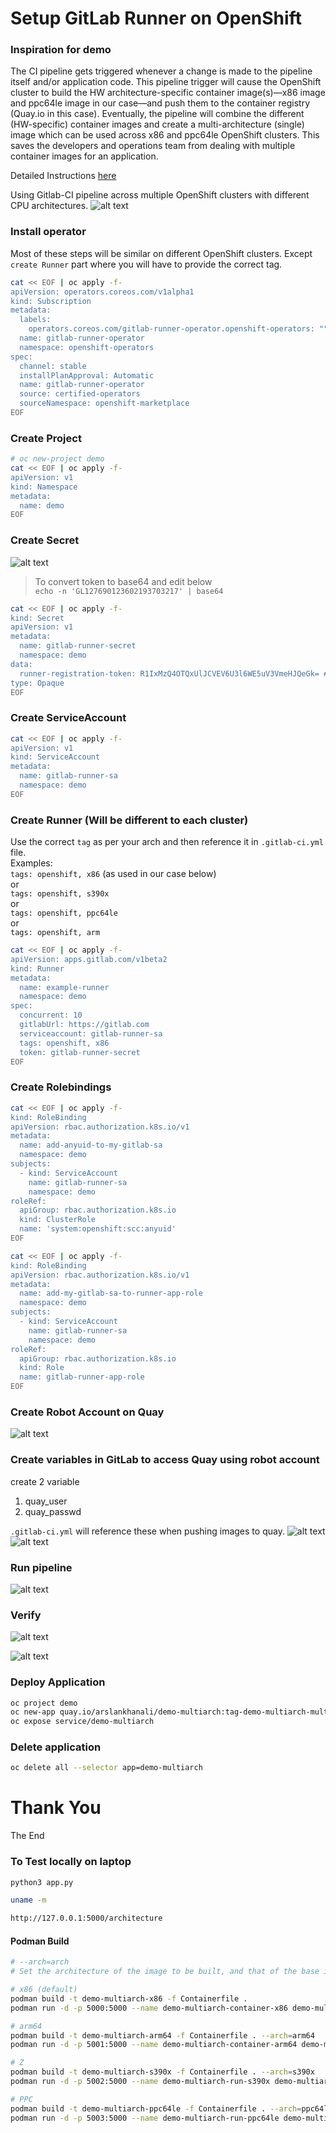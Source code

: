 # Setup GitLab Runner on OpenShift
### Inspiration for demo
The CI pipeline gets triggered whenever a change is made to the pipeline itself and/or application code. This pipeline trigger will cause the OpenShift cluster to build the HW architecture-specific container image(s)—x86 image and ppc64le image in our case—and push them to the container registry (Quay.io in this case). Eventually, the pipeline will combine the different (HW-specific) container images and create a multi-architecture (single) image which can be used across x86 and ppc64le OpenShift clusters. This saves the developers and operations team from dealing with multiple container images for an application.

Detailed Instructions [here](https://developer.ibm.com/tutorials/build-multi-architecture-x86-and-power-container-images-using-gitlab/#step-7-a-peek-at-the-gitlab-ci-pipeline-yaml-file-10) 

Using Gitlab-CI pipeline across multiple OpenShift clusters with different CPU architectures.
![alt text](images/0-image-hld.png)


### Install operator
Most of these steps will be similar on different OpenShift clusters. Except `create Runner` part where you will have to provide the correct tag.  
```sh
cat << EOF | oc apply -f-
apiVersion: operators.coreos.com/v1alpha1
kind: Subscription
metadata:
  labels:
    operators.coreos.com/gitlab-runner-operator.openshift-operators: ""
  name: gitlab-runner-operator
  namespace: openshift-operators
spec:
  channel: stable
  installPlanApproval: Automatic
  name: gitlab-runner-operator
  source: certified-operators
  sourceNamespace: openshift-marketplace
EOF
```
### Create Project
```sh
# oc new-project demo  
cat << EOF | oc apply -f-
apiVersion: v1
kind: Namespace
metadata:
  name: demo
EOF
```

### Create Secret
![alt text](images/1-image-get-token.png)
  
> To convert token to base64 and edit below  
>  `echo -n 'GL127690123602193703217' | base64`
``` sh
cat << EOF | oc apply -f-
kind: Secret
apiVersion: v1
metadata:
  name: gitlab-runner-secret
  namespace: demo
data:
  runner-registration-token: R1IxMzQ4OTQxUlJCVEV6U3l6WE5uV3VmeHJQeGk= # replace with yours
type: Opaque
EOF
```

### Create ServiceAccount
``` sh
cat << EOF | oc apply -f-
apiVersion: v1
kind: ServiceAccount
metadata:
  name: gitlab-runner-sa
  namespace: demo
EOF
```

### Create Runner (Will be different to each cluster)
Use the correct `tag` as per your arch and then reference it in `.gitlab-ci.yml` file.  
Examples:  
`tags: openshift, x86` (as used in our case below)  
or  
`tags: openshift, s390x`  
or  
`tags: openshift, ppc64le`  
or  
`tags: openshift, arm`  

``` sh
cat << EOF | oc apply -f-
apiVersion: apps.gitlab.com/v1beta2
kind: Runner
metadata:
  name: example-runner
  namespace: demo
spec:
  concurrent: 10
  gitlabUrl: https://gitlab.com
  serviceaccount: gitlab-runner-sa
  tags: openshift, x86
  token: gitlab-runner-secret
EOF
```

### Create Rolebindings
``` sh
cat << EOF | oc apply -f-
kind: RoleBinding
apiVersion: rbac.authorization.k8s.io/v1
metadata:
  name: add-anyuid-to-my-gitlab-sa
  namespace: demo
subjects:
  - kind: ServiceAccount
    name: gitlab-runner-sa
    namespace: demo
roleRef:
  apiGroup: rbac.authorization.k8s.io
  kind: ClusterRole
  name: 'system:openshift:scc:anyuid'
EOF

cat << EOF | oc apply -f-
kind: RoleBinding
apiVersion: rbac.authorization.k8s.io/v1
metadata:
  name: add-my-gitlab-sa-to-runner-app-role
  namespace: demo
subjects:
  - kind: ServiceAccount
    name: gitlab-runner-sa
    namespace: demo
roleRef:
  apiGroup: rbac.authorization.k8s.io
  kind: Role
  name: gitlab-runner-app-role
EOF
```
### Create Robot Account on Quay
![alt text](images/2-image-robot-account.png)

### Create variables in GitLab to access Quay using robot account
create 2 variable
1. quay_user
2. quay_passwd

`.gitlab-ci.yml` will reference these when pushing images to quay.
![alt text](images/3-image-quay-variable.png)
![alt text](images/4-image-variables.png)


### Run pipeline
![alt text](images/5-image-runpipeline.png)

### Verify
![alt text](images/6-image-jobs.png)

![alt text](images/7-image-images.png)

### Deploy Application
``` sh
oc project demo
oc new-app quay.io/arslankhanali/demo-multiarch:tag-demo-multiarch-multiarch
oc expose service/demo-multiarch
```

### Delete application
```sh
oc delete all --selector app=demo-multiarch
```
# Thank You
The End


### To Test locally on laptop
```sh
python3 app.py   

uname -m

http://127.0.0.1:5000/architecture
```
#### Podman Build
```sh
# --arch=arch
# Set the architecture of the image to be built, and that of the base image to be pulled, if the build uses one, to the provided value instead of using the architecture of the build host. Unless overridden, subsequent lookups of the same image in the local storage matches this architecture, regardless of the host. (Examples: arm, arm64, 386, amd64, ppc64le, s390x)

# x86 (default)
podman build -t demo-multiarch-x86 -f Containerfile .
podman run -d -p 5000:5000 --name demo-multiarch-container-x86 demo-multiarch-x86

# arm64
podman build -t demo-multiarch-arm64 -f Containerfile . --arch=arm64  
podman run -d -p 5001:5000 --name demo-multiarch-container-arm64 demo-multiarch-arm64

# Z
podman build -t demo-multiarch-s390x -f Containerfile . --arch=s390x  
podman run -d -p 5002:5000 --name demo-multiarch-run-s390x demo-multiarch-s390x

# PPC
podman build -t demo-multiarch-ppc64le -f Containerfile . --arch=ppc64le  
podman run -d -p 5003:5000 --name demo-multiarch-run-ppc64le demo-multiarch-ppc64le

```